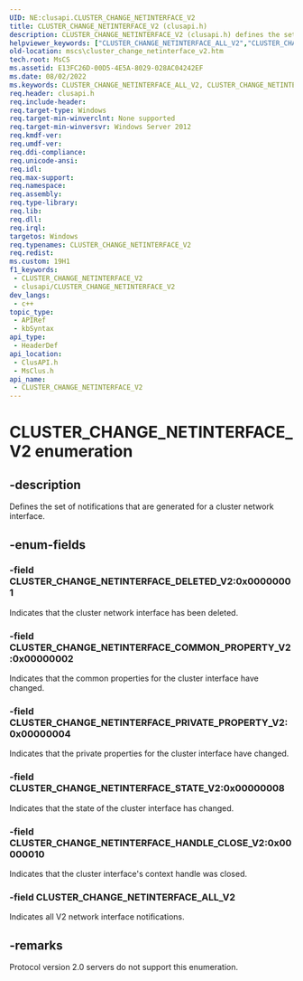 ```yaml
---
UID: NE:clusapi.CLUSTER_CHANGE_NETINTERFACE_V2
title: CLUSTER_CHANGE_NETINTERFACE_V2 (clusapi.h)
description: CLUSTER_CHANGE_NETINTERFACE_V2 (clusapi.h) defines the set of notifications that are generated for a cluster network interface.
helpviewer_keywords: ["CLUSTER_CHANGE_NETINTERFACE_ALL_V2","CLUSTER_CHANGE_NETINTERFACE_COMMON_PROPERTY_V2","CLUSTER_CHANGE_NETINTERFACE_DELETED_V2","CLUSTER_CHANGE_NETINTERFACE_HANDLE_CLOSE_V2","CLUSTER_CHANGE_NETINTERFACE_PRIVATE_PROPERTY_V2","CLUSTER_CHANGE_NETINTERFACE_STATE_V2","CLUSTER_CHANGE_NETINTERFACE_V2","CLUSTER_CHANGE_NETINTERFACE_V2 enumeration [Failover Cluster]","clusapi/CLUSTER_CHANGE_NETINTERFACE_ALL_V2","clusapi/CLUSTER_CHANGE_NETINTERFACE_COMMON_PROPERTY_V2","clusapi/CLUSTER_CHANGE_NETINTERFACE_DELETED_V2","clusapi/CLUSTER_CHANGE_NETINTERFACE_HANDLE_CLOSE_V2","clusapi/CLUSTER_CHANGE_NETINTERFACE_PRIVATE_PROPERTY_V2","clusapi/CLUSTER_CHANGE_NETINTERFACE_STATE_V2","clusapi/CLUSTER_CHANGE_NETINTERFACE_V2","msclus/CLUSTER_CHANGE_NETINTERFACE_ALL_V2","msclus/CLUSTER_CHANGE_NETINTERFACE_COMMON_PROPERTY_V2","msclus/CLUSTER_CHANGE_NETINTERFACE_DELETED_V2","msclus/CLUSTER_CHANGE_NETINTERFACE_HANDLE_CLOSE_V2","msclus/CLUSTER_CHANGE_NETINTERFACE_PRIVATE_PROPERTY_V2","msclus/CLUSTER_CHANGE_NETINTERFACE_STATE_V2","msclus/CLUSTER_CHANGE_NETINTERFACE_V2","mscs.cluster_change_netinterface_v2"]
old-location: mscs\cluster_change_netinterface_v2.htm
tech.root: MsCS
ms.assetid: E13FC26D-00D5-4E5A-8029-028AC04242EF
ms.date: 08/02/2022
ms.keywords: CLUSTER_CHANGE_NETINTERFACE_ALL_V2, CLUSTER_CHANGE_NETINTERFACE_COMMON_PROPERTY_V2, CLUSTER_CHANGE_NETINTERFACE_DELETED_V2, CLUSTER_CHANGE_NETINTERFACE_HANDLE_CLOSE_V2, CLUSTER_CHANGE_NETINTERFACE_PRIVATE_PROPERTY_V2, CLUSTER_CHANGE_NETINTERFACE_STATE_V2, CLUSTER_CHANGE_NETINTERFACE_V2, CLUSTER_CHANGE_NETINTERFACE_V2 enumeration [Failover Cluster], clusapi/CLUSTER_CHANGE_NETINTERFACE_ALL_V2, clusapi/CLUSTER_CHANGE_NETINTERFACE_COMMON_PROPERTY_V2, clusapi/CLUSTER_CHANGE_NETINTERFACE_DELETED_V2, clusapi/CLUSTER_CHANGE_NETINTERFACE_HANDLE_CLOSE_V2, clusapi/CLUSTER_CHANGE_NETINTERFACE_PRIVATE_PROPERTY_V2, clusapi/CLUSTER_CHANGE_NETINTERFACE_STATE_V2, clusapi/CLUSTER_CHANGE_NETINTERFACE_V2, msclus/CLUSTER_CHANGE_NETINTERFACE_ALL_V2, msclus/CLUSTER_CHANGE_NETINTERFACE_COMMON_PROPERTY_V2, msclus/CLUSTER_CHANGE_NETINTERFACE_DELETED_V2, msclus/CLUSTER_CHANGE_NETINTERFACE_HANDLE_CLOSE_V2, msclus/CLUSTER_CHANGE_NETINTERFACE_PRIVATE_PROPERTY_V2, msclus/CLUSTER_CHANGE_NETINTERFACE_STATE_V2, msclus/CLUSTER_CHANGE_NETINTERFACE_V2, mscs.cluster_change_netinterface_v2
req.header: clusapi.h
req.include-header: 
req.target-type: Windows
req.target-min-winverclnt: None supported
req.target-min-winversvr: Windows Server 2012
req.kmdf-ver: 
req.umdf-ver: 
req.ddi-compliance: 
req.unicode-ansi: 
req.idl: 
req.max-support: 
req.namespace: 
req.assembly: 
req.type-library: 
req.lib: 
req.dll: 
req.irql: 
targetos: Windows
req.typenames: CLUSTER_CHANGE_NETINTERFACE_V2
req.redist: 
ms.custom: 19H1
f1_keywords:
 - CLUSTER_CHANGE_NETINTERFACE_V2
 - clusapi/CLUSTER_CHANGE_NETINTERFACE_V2
dev_langs:
 - c++
topic_type:
 - APIRef
 - kbSyntax
api_type:
 - HeaderDef
api_location:
 - ClusAPI.h
 - MsClus.h
api_name:
 - CLUSTER_CHANGE_NETINTERFACE_V2
---
```


# CLUSTER_CHANGE_NETINTERFACE_V2 enumeration


## -description

Defines the set of notifications that are generated for a cluster network interface.

## -enum-fields

### -field CLUSTER_CHANGE_NETINTERFACE_DELETED_V2:0x00000001

Indicates that the cluster network interface has been deleted.

### -field CLUSTER_CHANGE_NETINTERFACE_COMMON_PROPERTY_V2:0x00000002

Indicates that the common properties for the cluster interface have changed.

### -field CLUSTER_CHANGE_NETINTERFACE_PRIVATE_PROPERTY_V2:0x00000004

Indicates that the private properties for the cluster interface have changed.

### -field CLUSTER_CHANGE_NETINTERFACE_STATE_V2:0x00000008

Indicates that the state of the cluster interface has changed.

### -field CLUSTER_CHANGE_NETINTERFACE_HANDLE_CLOSE_V2:0x00000010

Indicates that the cluster interface's context handle was closed.

### -field CLUSTER_CHANGE_NETINTERFACE_ALL_V2

Indicates all V2 network interface notifications.

## -remarks

Protocol version 2.0 servers do not support this enumeration.

